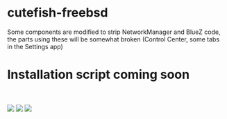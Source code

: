 # cutefish-freebsd
Some components are modified to strip NetworkManager and BlueZ code, the parts using these will be somewhat broken (Control Center, some tabs in the Settings app)<br>
<h1>Installation script coming soon</h1><br>
<br>
<img src="https://i.ibb.co/QY1BCMs/2022-10-15-084053-1920x1080-scrot.png"></img>
<img src="https://i.ibb.co/483bHgw/2022-10-13-204937-1920x1080-scrot.png"></img>
<img src="https://i.ibb.co/vc1n0rW/2022-10-13-181657-1920x1080-scrot.png"></img>
